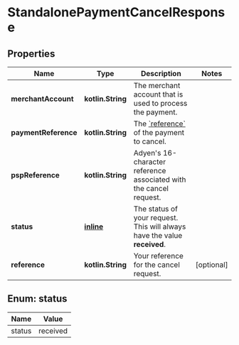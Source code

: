 
# StandalonePaymentCancelResponse

## Properties
Name | Type | Description | Notes
------------ | ------------- | ------------- | -------------
**merchantAccount** | **kotlin.String** | The merchant account that is used to process the payment. | 
**paymentReference** | **kotlin.String** | The [&#x60;reference&#x60;](https://docs.adyen.com/api-explorer/#/CheckoutService/latest/post/payments__reqParam_reference) of the payment to cancel. | 
**pspReference** | **kotlin.String** | Adyen&#39;s 16-character reference associated with the cancel request. | 
**status** | [**inline**](#Status) | The status of your request. This will always have the value **received**. | 
**reference** | **kotlin.String** | Your reference for the cancel request. |  [optional]


<a name="Status"></a>
## Enum: status
Name | Value
---- | -----
status | received



